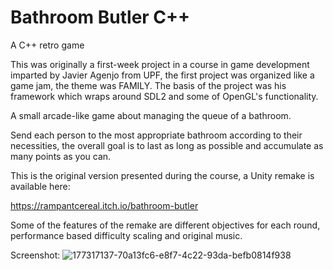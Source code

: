 # Bathroom Butler C++
 A C++ retro game 

This was originally a first-week project in a course in game development imparted by Javier Agenjo from UPF, the first project was organized like a game jam, the theme was FAMILY. The basis of the project was his framework which wraps around SDL2 and some of OpenGL's functionality.

A small arcade-like game about managing the queue of a bathroom.

Send each person to the most appropriate bathroom according to their necessities, the overall goal is to last as long as possible and accumulate as many points as you can.

This is the original version presented during the course, a Unity remake is available here:

https://rampantcereal.itch.io/bathroom-butler

Some of the features of the remake are different objectives for each round, performance based difficulty scaling and original music.

Screenshot:
![177317137-70a13fc6-e8f7-4c22-93da-befb0814f938](https://user-images.githubusercontent.com/12513993/177319281-6a0d80ee-4c52-4ec8-8437-05e8b65e7910.png)
